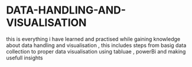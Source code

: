 # DATA-HANDLING-AND-VISUALISATION
this is everything i have learned and practised while gaining knowledge about data handling and visualisation , this includes steps from basig data collection to proper data visualisation using tabluae , powerBi and making usefull insights
